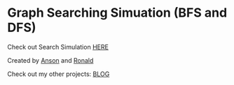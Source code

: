 # Graph Searching Simuation (BFS and DFS)

Check out Search Simulation [HERE](https://ronald-luo.github.io/search-visualizer)

Created by [Anson](https://github.com/yipengyou) and [Ronald](https://github.com/ronald-luo)

Check out my other projects: [BLOG](https://www.ronald-luo.com/100-websites/)
